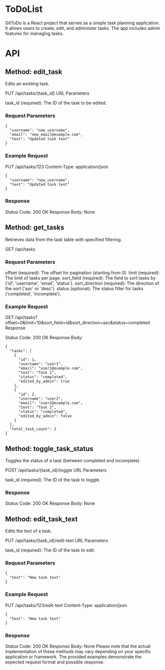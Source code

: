 # ToDoList
GitToDo is a React project that serves as a simple task planning application. It allows users to create, edit, and administer tasks. The app includes admin features for managing tasks.

# API
## Method: edit_task
Edits an existing task.

PUT /api/tasks/{task_id}
URL Parameters

task_id (required): The ID of the task to be edited.
### Request Parameters

```
{
  "username": "new_username",
  "email": "new_email@example.com",
  "text": "Updated task text"
}
```

### Example Request

PUT /api/tasks/123
Content-Type: application/json

```
{
  "username": "new_username",
  "text": "Updated task text"
}
```

### Response

Status Code: 200 OK
Response Body: None

## Method: get_tasks

Retrieves data from the task table with specified filtering.

GET /api/tasks

### Request Parameters

offset (required): The offset for pagination (starting from 0).
limit (required): The limit of tasks per page.
sort_field (required): The field to sort tasks by ('id', 'username', 'email', 'status').
sort_direction (required): The direction of the sort ('asc' or 'desc').
status (optional): The status filter for tasks ('completed', 'incomplete').

### Example Request

GET /api/tasks?offset=0&limit=10&sort_field=id&sort_direction=asc&status=completed
Response

Status Code: 200 OK
Response Body:

```
{
  "tasks": [
    {
      "id": 1,
      "username": "user1",
      "email": "user1@example.com",
      "text": "Task 1",
      "status": "completed",
      "edited_by_admin": true
    },
    {
      "id": 2,
      "username": "user2",
      "email": "user2@example.com",
      "text": "Task 2",
      "status": "completed",
      "edited_by_admin": false
    }
  ],
  "total_task_count": 2
}
```

## Method: toggle_task_status

Toggles the status of a task (between completed and incomplete).

POST /api/tasks/{task_id}/toggle
URL Parameters

task_id (required): The ID of the task to toggle.

### Response

Status Code: 200 OK
Response Body: None

## Method: edit_task_text
Edits the text of a task.

PUT /api/tasks/{task_id}/edit-text
URL Parameters

task_id (required): The ID of the task to edit.

### Request Parameters
```
{
  "text": "New task text"
}
```

### Example Request

PUT /api/tasks/123/edit-text
Content-Type: application/json
```
{
  "text": "New task text"
}
```
### Response

Status Code: 200 OK
Response Body: None
Please note that the actual implementation of these methods may vary depending on your specific application or framework. The provided examples demonstrate the expected request format and possible response.
